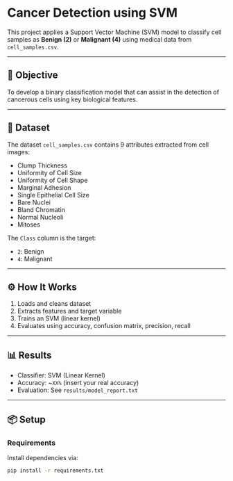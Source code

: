 # Cancer Detection using SVM

This project applies a Support Vector Machine (SVM) model to classify cell samples as **Benign (2)** or **Malignant (4)** using medical data from `cell_samples.csv`.

---

## 🧠 Objective
To develop a binary classification model that can assist in the detection of cancerous cells using key biological features.

---

## 📁 Dataset
The dataset `cell_samples.csv` contains 9 attributes extracted from cell images:
- Clump Thickness
- Uniformity of Cell Size
- Uniformity of Cell Shape
- Marginal Adhesion
- Single Epithelial Cell Size
- Bare Nuclei
- Bland Chromatin
- Normal Nucleoli
- Mitoses

The `Class` column is the target:
- `2`: Benign
- `4`: Malignant

---

## ⚙️ How It Works

1. Loads and cleans dataset
2. Extracts features and target variable
3. Trains an SVM (linear kernel)
4. Evaluates using accuracy, confusion matrix, precision, recall

---

## 📊 Results
- Classifier: SVM (Linear Kernel)
- Accuracy: ~`XX%` (insert your real accuracy)
- Evaluation: See `results/model_report.txt`

---

## 📦 Setup

### Requirements
Install dependencies via:

```bash
pip install -r requirements.txt
